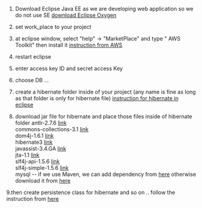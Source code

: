 1. Download Eclipse Java EE as we are developing web application so we do not use SE
[download Eclipse Oxygen](http://www.eclipse.org/downloads/eclipse-packages/)

2. set work_place to your project

3. at eclipse window, select "help" -> "MarketPlace" and type " AWS Toolkit" then install it
[instruction from AWS](https://aws.amazon.com/jp/blogs/developer/connecting-to-amazon-rds-databases-from-eclipse/)

4. restart eclipse

5. enter access key ID and secret access Key

6. choose DB ...

7. create a hibernate folder inside of your project (any name is fine as long as that folder is only for hibernate file)
[instruction for hibernate in eclipse](http://www.javawebtutor.com/articles/hibernate/hibernate_example_in_eclipse.php)

8. download jar file for hibernate and place those files inside of hibernate folder
  antlr-2.7.6 [link](http://www.java2s.com/Code/Jar/a/Downloadantlr276jar.htm)<br />
  commons-collections-3.1 [link](http://www.java2s.com/Code/Jar/a/Downloadapachecollectionscommonscollections31jar.htm)<br />
  dom4j-1.6.1 [link](http://www.java2s.com/Code/Jar/d/Downloaddom4j16jar.htm)<br />
  hibernate3 [link](http://www.java2s.com/Code/Jar/h/Downloadhibernate3jar.htm)<br />
  javassist-3.4.GA [link](http://www.java2s.com/Code/Jar/j/Downloadjavassist34gajar.htm)<br />
  jta-1.1 [link](http://www.java2s.com/Code/Jar/j/Downloadjta11jar.htm)<br />
  slf4j-api-1.5.6 [link](http://www.java2s.com/Code/Jar/s/Downloadslf4japi156jar.htm)<br />
  slf4j-simple-1.5.6 [link](http://www.java2s.com/Code/Jar/s/Downloadslf4jsimple156jar.htm)<br />
  mysql -- if we use Maven, we can add dependency from [here](http://mvnrepository.com/artifact/mysql/mysql-connector-java) otherwise
           download it from [here](https://dev.mysql.com/downloads/connector/j/)<br />
  
  9.then create persistence class for hibernate and so on .. follow the instruction from [here](http://www.javawebtutor.com/articles/hibernate/hibernate_example_in_eclipse.php)

